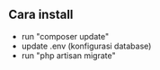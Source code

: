 
## Cara install

- run "composer update"
- update .env (konfigurasi database)
- run "php artisan migrate"
